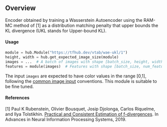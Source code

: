 ## Overview
Encoder obtained by training a Wasserstein Autoencoder using the RAM-MC method
of [1] as a distribution matching penalty that upper bounds the KL divergence
(UKL stands for Upper-bound KL).

#### Usage

```python
module = hub.Module("https://tfhub.dev/vtab/wae-ukl/1")
height, width = hub.get_expected_image_size(module)
images = ...  # A batch of images with shape [batch_size, height, width, 3].
features = module(images)  # Features with shape [batch_size, num_features].
```

The input `images` are expected to have color values in the range [0,1], following
the [common image input](https://www.tensorflow.org/hub/common_signatures/images#input) conventions.
This module is suitable to be fine tuned.

#### References
[1] Paul K Rubenstein, Olivier Bousquet, Josip Djolonga, Carlos Riquelme, and Ilya Tolstikhin.
[Practical and Consistent Estimation of f-divergences](https://arxiv.org/abs/1905.11112).
In Advances in Neural Information Processing Systems, 2019.